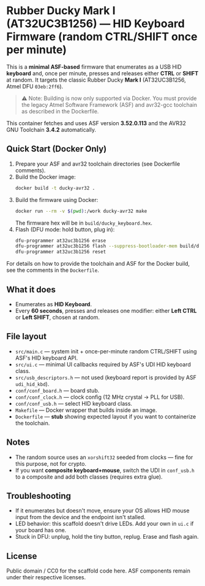 # Rubber Ducky Mark I (AT32UC3B1256) — HID Keyboard Firmware (random CTRL/SHIFT once per minute)

This is a **minimal ASF-based** firmware that enumerates as a USB HID **keyboard** and, once per minute, presses and releases either **CTRL** or **SHIFT** at random. It targets the classic Rubber Ducky **Mark I** (AT32UC3B1256, Atmel DFU `03eb:2ff6`).

> ⚠️ Note: Building is now only supported via Docker. You must provide the legacy Atmel Software Framework (ASF) and avr32-gcc toolchain as described in the Dockerfile.

This container fetches and uses ASF version **3.52.0.113** and the AVR32 GNU Toolchain **3.4.2** automatically.

## Quick Start (Docker Only)

1. Prepare your ASF and avr32 toolchain directories (see Dockerfile comments).
2. Build the Docker image:
   ```sh
   docker build -t ducky-avr32 .
   ```
3. Build the firmware using Docker:
   ```sh
   docker run --rm -v $(pwd):/work ducky-avr32 make
   ```
   The firmware hex will be in `build/ducky_keyboard.hex`.
4. Flash (DFU mode: hold button, plug in):
   ```sh
   dfu-programmer at32uc3b1256 erase
   dfu-programmer at32uc3b1256 flash --suppress-bootloader-mem build/ducky_keyboard.hex
   dfu-programmer at32uc3b1256 reset
   ```

For details on how to provide the toolchain and ASF for the Docker build, see the comments in the `Dockerfile`.

## What it does
- Enumerates as **HID Keyboard**.
- Every **60 seconds**, presses and releases one modifier: either **Left CTRL** or **Left SHIFT**, chosen at random.

## File layout
- `src/main.c` — system init + once-per-minute random CTRL/SHIFT using ASF's HID keyboard API.
- `src/ui.c` — minimal UI callbacks required by ASF's UDI HID keyboard class.
- `src/usb_descriptors.h` — not used (keyboard report is provided by ASF `udi_hid_kbd`).
- `conf/conf_board.h` — board stub.
- `conf/conf_clock.h` — clock config (12 MHz crystal -> PLL for USB).
- `conf/conf_usb.h` — select HID keyboard class.
- `Makefile` — Docker wrapper that builds inside an image.
- `Dockerfile` — **stub** showing expected layout if you want to containerize the toolchain.

## Notes
- The random source uses an `xorshift32` seeded from clocks — fine for this purpose, not for crypto.
- If you want **composite keyboard+mouse**, switch the UDI in `conf_usb.h` to a composite and add both classes (requires extra glue).

## Troubleshooting
- If it enumerates but doesn't move, ensure your OS allows HID mouse input from the device and the endpoint isn't stalled.
- LED behavior: this scaffold doesn't drive LEDs. Add your own in `ui.c` if your board has one.
- Stuck in DFU: unplug, hold the tiny button, replug. Erase and flash again.

## License
Public domain / CC0 for the scaffold code here. ASF components remain under their respective licenses.
